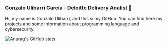 ### Gonzalo Ulibarri García - Deloitte Delivery Analist 👋

Hi, my name is Gonzalo Ulibarri, and this si my GitHub. You can find here my projects and some information about programming language and cybersecurity.

![Anurag's GitHub stats](https://github-readme-stats.vercel.app/api?username=GonzaloUli&show_icons=true&theme=radical)

<!--
**gonzalouli/GonzaloUli** is a ✨ _special_ ✨ repository because its `README.md` (this file) appears on your GitHub profile.

Here are some ideas to get you started:

- 🔭 I’m currently working on ...
- 🌱 I’m currently learning ...
- 👯 I’m looking to collaborate on ...
- 🤔 I’m looking for help with ...
- 💬 Ask me about ...
- 📫 How to reach me: ...
- 😄 Pronouns: ...
- ⚡ Fun fact: ...
-->
